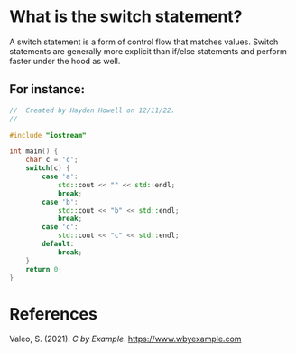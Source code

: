 # What is the switch statement? 


A switch statement is a form of control flow that matches values. Switch statements are generally more explicit than if/else statements and perform faster under the hood as well. 


## For instance: 
```cpp 
//  Created by Hayden Howell on 12/11/22.
//

#include "iostream"

int main() {
    char c = 'c';
    switch(c) {
        case 'a':
            std::cout << "" << std::endl;
            break;
        case 'b':
            std::cout << "b" << std::endl;
            break;
        case 'c':
            std::cout << "c" << std::endl;
        default:
            break;
    }
    return 0;
}
``` 


# References 
Valeo, S. (2021). *C by Example*. <https://www.wbyexample.com> 
